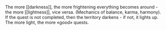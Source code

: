 The more [[darkness]], the more frightening everything becomes around - the more [[lightness]], vice versa. (Mechanics of balance, karma, harmony). If the quest is not completed, then the territory darkens - if not, it lights up. The more light, the more «good» quests.